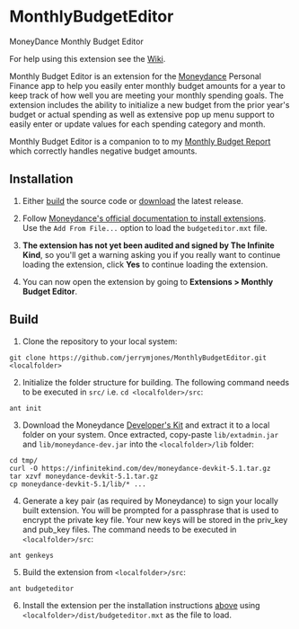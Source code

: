 # MonthlyBudgetEditor
MoneyDance Monthly Budget Editor

For help using this extension see the [Wiki](https://github.com/jerrymjones/MonthlyBudgetEditor/wiki).

Monthly Budget Editor is an extension for the [Moneydance](https://moneydance.com/)
Personal Finance app to help you easily enter monthly budget amounts for a year to keep track of how 
well you are meeting your monthly spending goals. The extension includes the ability to initialize a new 
budget from the prior year's budget or actual spending as well as extensive pop up menu support to easily
enter or update values for each spending category and month.

Monthly Budget Editor is a companion to to my [Monthly Budget Report](https://github.com/jerrymjones/MonthlyBudgetReport) 
which correctly handles negative budget amounts.

## Installation

1. Either [build](#build) the source code or [download](https://github.com/jerrymjones/MonthlyBudgetEditor/releases/latest) the latest release.

2. Follow [Moneydance's official documentation to install extensions](https://help.infinitekind.com/support/solutions/articles/80000682003-installing-extensions).  
   Use the `Add From File...` option to load the `budgeteditor.mxt` file.

3. **The extension has not yet been audited and signed by The Infinite Kind**, so you'll get a warning asking you if you really want to continue loading 
   the extension, click **Yes** to continue loading the extension.
   
4. You can now open the extension by going to **Extensions > Monthly Budget Editor**.

## Build

1. Clone the repository to your local system:

```shell
git clone https://github.com/jerrymjones/MonthlyBudgetEditor.git <localfolder>
```

2. Initialize the folder structure for building. The following command needs to be executed in `src/` i.e. `cd <localfolder>/src`:

```shell
ant init
```

3. Download the Moneydance [Developer's Kit](https://infinitekind.com/dev/moneydance-devkit-5.1.tar.gz) and extract it
   to a local folder on your system. Once extracted, copy-paste `lib/extadmin.jar` and `lib/moneydance-dev.jar` into the `<localfolder>/lib` folder:

```shell
cd tmp/
curl -O https://infinitekind.com/dev/moneydance-devkit-5.1.tar.gz
tar xzvf moneydance-devkit-5.1.tar.gz
cp moneydance-devkit-5.1/lib/* ... 
```

4. Generate a key pair (as required by Moneydance) to sign your locally built extension. You will be prompted for a passphrase that is used to
   encrypt the private key file. Your new keys will be stored in the priv_key and pub_key files. The command needs to be executed in `<localfolder>/src`:

```shell
ant genkeys
```

5. Build the extension from `<localfolder>/src`:

```shell
ant budgeteditor
```

6. Install the extension per the installation instructions [above](#installation) using `<localfolder>/dist/budgeteditor.mxt` as the file to load.